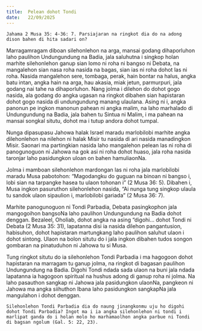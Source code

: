 ```yaml
---
title:  Pelean dohot Tondi
date:   22/09/2025
---
```


`Jahama 2 Musa 35: 4-36: 7. Parsiajaran na ringkot dia do na adong dison bahen di hita sadari on?`

Marragamragam diboan silehonlehon na arga, mansai godang dihaporluhon laho paulihon Undungundung na Badia, jala saluhutna i singkop holan marhite silehonlehon ganup sian lomo ni roha ni bangso ni Debata, na mangalehon sian nasa roha nasida na bagas, sian ias ni roha dohot las ni roha. Nasida mangalehon sere, tombaga, perak, hain bontar na halus, angka batu intan, angka hain na arga, hau akasia, miak jetun, parmurpuri, jala godang nai tahe na dihaporluhon. Nang jolma i dilehon do dohot gogo nasida, ala godang do angka ugasan na ringkot dibahen sian hapistaran dohot gogo nasida di undungundung manang ulaulana. Asing ni i, angka panonun pe ingkon manonun pahean ni angka malim, na laho marhalado di Undungundung na Badia, jala bahen tu Sintua ni Malim, i ma pahean na mansai songkal situtu, dohot ma i tutup andora dohot tumpal.

Nunga dipasupasu Jahowa halak Israel maradu marlobilobi marhite angka dilehonlehon na nilehon ni halak Misir tu nasida di ari nasida manadingkon Misir. Saonari ma partingkian nasida laho mangalehon pelean las ni roha di panogunoguon ni Jahowa na gok asi ni roha dohot huaso, jala roha nasida taronjar laho pasidungkon uloan on bahen hamuliaonNa.

Jolma i mamboan silehonlehon mardongan las ni roha jala marlobilobi maradu Musa pabotohon: “Magodangku do guguan na binoan ni bangso i, lobi sian na tarpangke hasea tu ulaon tohonan i” (2 Musa 36: 5). Dibahen i, Musa ingkon pasuruthon silehonlehon nasida, “Ai nunga tung singkop ulaula tu sandok ulaon sipaulion i, marlobilobi gariada” (2 Musa 36: 7).

Marhite panogunoguon ni Tondi Parbadia, Debata pasingkophon jala mangogoihon bangsoNa laho paulihon Undungundung na Badia dohot denggan. Bezaleel, Oholiab, dohot angka na asing “digohi... dohot Tondi ni Debata (2 Musa 35: 31), lapatanna disi ia nasida dilehon pangantusion, habisuhon, dohot hapistaran martungkang laho paulihon saluhut ulaon i dohot sintong. Ulaon na bolon situtu do i jala ingkon dibahen tudos songon gombaran na pinatuduhon ni Jahowa tu si Musa.

Tung ringkot situtu do ia silehonlehon Tondi Parbadia i ma hagogoon dohot hapistaran na marragam tu ganup jolma, na ringkot di bagasan paulihon Undungundung na Badia. Digohi Tondi ndada sada ulaon na buni jala ndada lapatanna ia hagogoon spiritual na hushus adong di ganup roha ni jolma. Na laho pasauthon sangkap ni Jahowa jala pasidungkon ulaonNa, pangkeon ni Jahowa ma angka siihuthon Ibana laho pasidungkon sangkapNa jala mangulahon i dohot denggan.

`Silehonlehon Tondi Parbadia dia do naung jinangkonmu uju ho digohi dohot Tondi Parbadia? Ingot ma i ia angka silehonlehon ni tondi i marlipat ganda do i holan molo ho marhamaolhon angka parbue ni Tondi di bagsan ngolum (Gal. 5: 22, 23).`